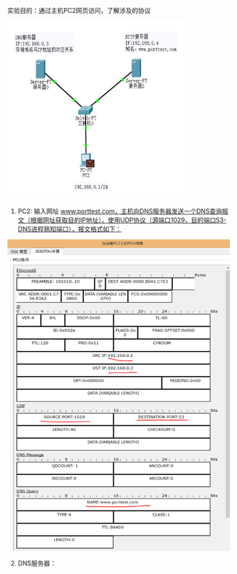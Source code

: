 实验目的：通过主机PC2网页访问，了解涉及的协议

<div align=left><img width="400" height="400" src="./test-images/DNS-HTTP.PNG"/></div> 

1. PC2: 输入网址 www.porttest.com，主机向DNS服务器发送一个DNS查询报文（根据网址获取目的IP地址）。使用UDP协议（源端口1029，目的端口53-DNS进程熟知端口），报文格式如下：
<div align=left><img width="500" height="700" src="./test-images/DNS1.PNG"/></div> 

2. DNS服务器：
